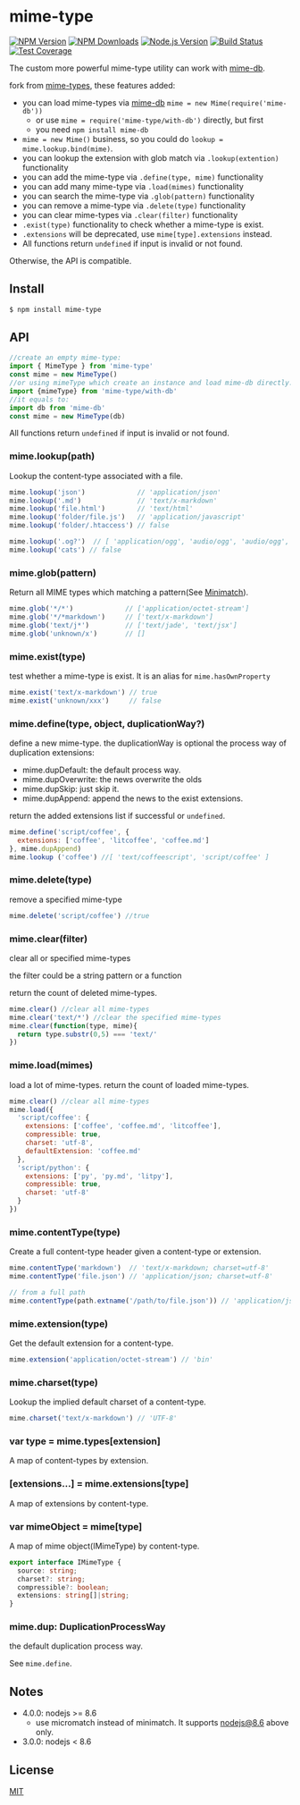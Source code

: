# mime-type

[![NPM Version][npm-image]][npm-url]
[![NPM Downloads][downloads-image]][downloads-url]
[![Node.js Version][node-version-image]][node-version-url]
[![Build Status][travis-image]][travis-url]
[![Test Coverage][coveralls-image]][coveralls-url]

The custom more powerful mime-type utility can work with [mime-db](https://github.com/jshttp/mime-db).

fork from [mime-types](https://github.com/jshttp/mime-types), these features added:

- you can load mime-types via [mime-db](https://github.com/jshttp/mime-db) `mime = new Mime(require('mime-db'))`
  - or use `mime = require('mime-type/with-db')` directly, but first
  - you need `npm install mime-db`
- `mime = new Mime()` business, so you could do `lookup = mime.lookup.bind(mime)`.
- you can lookup the extension with glob match via `.lookup(extention)` functionality
- you can add the mime-type via `.define(type, mime)` functionality
- you can add many mime-type via `.load(mimes)` functionality
- you can search the mime-type via `.glob(pattern)` functionality
- you can remove a mime-type via `.delete(type)` functionality
- you can clear mime-types via `.clear(filter)` functionality
- `.exist(type)` functionality to check whether a mime-type is exist.
- `.extensions` will be deprecated, use `mime[type].extensions` instead.
- All functions return `undefined` if input is invalid or not found.

Otherwise, the API is compatible.

## Install

```sh
$ npm install mime-type
```

## API

```js
//create an empty mime-type:
import { MimeType } from 'mime-type'
const mime = new MimeType()
//or using mimeType which create an instance and load mime-db directly. you need `npm install mime-db` first
import {mimeType} from 'mime-type/with-db'
//it equals to:
import db from 'mime-db'
const mime = new MimeType(db)
```

All functions return `undefined` if input is invalid or not found.

### mime.lookup(path)

Lookup the content-type associated with a file.

```js
mime.lookup('json')             // 'application/json'
mime.lookup('.md')              // 'text/x-markdown'
mime.lookup('file.html')        // 'text/html'
mime.lookup('folder/file.js')   // 'application/javascript'
mime.lookup('folder/.htaccess') // false

mime.lookup('.og?')  // [ 'application/ogg', 'audio/ogg', 'audio/ogg', 'video/ogg' ]
mime.lookup('cats') // false
```

### mime.glob(pattern)

Return all MIME types which matching a pattern(See [Minimatch](https://github.com/isaacs/minimatch)).

```js
mime.glob('*/*')             // ['application/octet-stream']
mime.glob('*/*markdown')     // ['text/x-markdown']
mime.glob('text/j*')         // ['text/jade', 'text/jsx']
mime.glob('unknown/x')       // []
```

### mime.exist(type)

test whether a mime-type is exist.
It is an alias for `mime.hasOwnProperty`

```js
mime.exist('text/x-markdown') // true
mime.exist('unknown/xxx')     // false
```

### mime.define(type, object, duplicationWay?)

define a new mime-type. the duplicationWay is optional the process way of duplication extensions:

* mime.dupDefault: the default process way.
* mime.dupOverwrite: the news overwrite the olds
* mime.dupSkip: just skip it.
* mime.dupAppend: append the news to the exist extensions.

return the added extensions list if successful or `undefined`.

```js
mime.define('script/coffee', {
  extensions: ['coffee', 'litcoffee', 'coffee.md']
}, mime.dupAppend)
mime.lookup ('coffee') //[ 'text/coffeescript', 'script/coffee' ]
```

### mime.delete(type)

remove a specified mime-type

```js
mime.delete('script/coffee') //true
```

### mime.clear(filter)

clear all or specified mime-types

the filter could be a string pattern or a function

return the count of deleted mime-types.

```js
mime.clear() //clear all mime-types
mime.clear('text/*') //clear the specified mime-types
mime.clear(function(type, mime){
  return type.substr(0,5) === 'text/'
})
```

### mime.load(mimes)

load a lot of mime-types. return the count of loaded mime-types.

```js
mime.clear() //clear all mime-types
mime.load({
  'script/coffee': {
    extensions: ['coffee', 'coffee.md', 'litcoffee'],
    compressible: true,
    charset: 'utf-8',
    defaultExtension: 'coffee.md'
  },
  'script/python': {
    extensions: ['py', 'py.md', 'litpy'],
    compressible: true,
    charset: 'utf-8'
  }
})
```

### mime.contentType(type)

Create a full content-type header given a content-type or extension.

```js
mime.contentType('markdown')  // 'text/x-markdown; charset=utf-8'
mime.contentType('file.json') // 'application/json; charset=utf-8'

// from a full path
mime.contentType(path.extname('/path/to/file.json')) // 'application/json; charset=utf-8'
```

### mime.extension(type)

Get the default extension for a content-type.

```js
mime.extension('application/octet-stream') // 'bin'
```

### mime.charset(type)

Lookup the implied default charset of a content-type.

```js
mime.charset('text/x-markdown') // 'UTF-8'
```

### var type = mime.types[extension]

A map of content-types by extension.

### [extensions...] = mime.extensions[type]

A map of extensions by content-type.

### var mimeObject = mime[type]

A map of mime object(IMimeType) by content-type.

```ts
export interface IMimeType {
  source: string;
  charset?: string;
  compressible?: boolean;
  extensions: string[]|string;
}
```

### mime.dup: DuplicationProcessWay

the default duplication process way.

See `mime.define`.

## Notes

* 4.0.0: nodejs >= 8.6
  * use micromatch instead of minimatch. It supports nodejs@8.6 above only.
* 3.0.0: nodejs <  8.6

## License

[MIT](LICENSE)

[npm-image]: https://img.shields.io/npm/v/mime-type.svg
[npm-url]: https://npmjs.org/package/mime-type
[node-version-image]: https://img.shields.io/node/v/mime-type.svg
[node-version-url]: http://nodejs.org/download/
[travis-image]: https://img.shields.io/travis/snowyu/mime-type.js/master.svg
[travis-url]: https://travis-ci.org/snowyu/mime-type.js
[coveralls-image]: https://img.shields.io/coveralls/snowyu/mime-type.js/master.svg
[coveralls-url]: https://coveralls.io/r/snowyu/mime-type.js
[downloads-image]: https://img.shields.io/npm/dm/mime-type.svg
[downloads-url]: https://npmjs.org/package/mime-type
